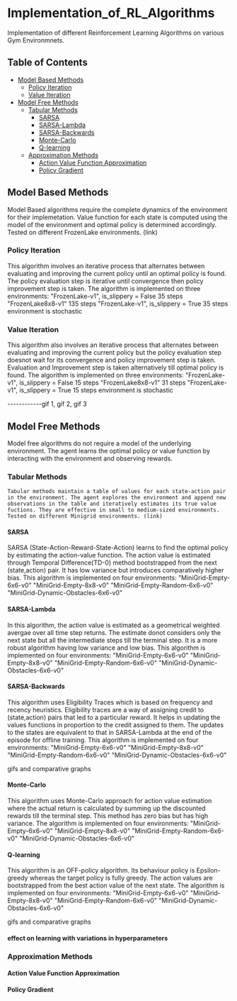 # Implementation_of_RL_Algorithms
 Implementation of different Reinforcement Learning Algorithms on various Gym Environmnets.

## Table of Contents
- [Model Based Methods](#model-based-methods)
  - [Policy Iteration](#policy-iteration)
  - [Value Iteration](#value-iteration)
- [Model Free Methods](#model-free-methods)
  - [Tabular Methods](#tabular-methods)
     - [SARSA](#sarsa) 
     - [SARSA-Lambda](#sarsa-lambda) 
     - [SARSA-Backwards](#sarsa-backwards)
     - [Monte-Carlo](#monte-carlo) 
     - [Q-learning](#q-learning)
  - [Approximation Methods](#approximation-methods)
     - [Action Value Function Approximation](#action-value-function-approximation)
     - [Policy Gradient](#policy-gradient)

## Model Based Methods
Model Based algorithms require the complete dynamics of the environment for their implemetation. Value function for each state is computed using the model of the environment and optimal policy is determined accordingly.
Tested on different FrozenLake environments. (link)

### Policy Iteration
This algorithm involves an iterative process that alternates between evaluating and improving the current policy until an optimal policy is found. The policy evaluation step is iterative until convergence then policy improvement step is taken.
The algorithm is implemented on three environments:
    "FrozenLake-v1", is_slippery = False 35 steps
    "FrozenLake8x8-v1" 135 steps
    "FrozenLake-v1", is_slippery = True 35 steps environment is stochastic

### Value Iteration
This algorithm also involves an iterative process that alternates between evaluating and improving the current policy but the policy evaluation step doesnot wait for its convergence and policy improvement step is taken. Evaluation and Improvement step is taken alternatively till optimal policy is found.
The algorithm is implemented on three environments:
    "FrozenLake-v1", is_slippery = False 15 steps
    "FrozenLake8x8-v1" 31 steps
    "FrozenLake-v1", is_slippery = True  15 steps environment is stochastic

 ------------gif 1, gif 2, gif 3
 
 ## Model Free Methods
  Model free algorithms do not require a model of the underlying environment. The agent learns the optimal policy or value function by interacting with the environment and observing rewards.

  ### Tabular Methods
    Tabular methods maintain a table of values for each state-action pair in the environment. The agent explores the environment and append new observations in the table and iteratively estimates its true value fuctions. They are effective in small to medium-sized environments.
    Tested on different Minigrid environments. (link)

#### SARSA
SARSA (State-Action-Reward-State-Action) learns to find the optimal policy by estimating the action-value function. The action value is estimated through Temporal Difference(TD-0) method bootstrapped from the next (state,action) pair. It has low variance but introduces comparatively higher bias.
This algorithm is implemented on four environments:
    "MiniGrid-Empty-6x6-v0"
    "MiniGrid-Empty-8x8-v0"
    "MiniGrid-Empty-Random-6x6-v0"
    "MiniGrid-Dynamic-Obstacles-6x6-v0"

#### SARSA-Lambda
In this algorithm, the action value is estimated as a geometrical weighted avergae over all time step returns. The estimate donot considers only the next state but all the intermediate steps till the terminal step. It is a more robust algorithm having low variance and low bias.
This algorithm is implemented on four environments:
    "MiniGrid-Empty-6x6-v0"
    "MiniGrid-Empty-8x8-v0"
    "MiniGrid-Empty-Random-6x6-v0"
    "MiniGrid-Dynamic-Obstacles-6x6-v0"

#### SARSA-Backwards
This algorithm uses Eligibility Traces which is based on frequency and recency heuristics. Eligibility traces are a way of assigning credit to (state,action) pairs that led to a particular reward. It helps in updating the values functions in proportion to the credit assigned to them. The updates to the states are equivalent to that in SARSA-Lambda at the end of the episode for offline training.
This algorithm is implemented on four environments:
    "MiniGrid-Empty-6x6-v0"
    "MiniGrid-Empty-8x8-v0"
    "MiniGrid-Empty-Random-6x6-v0"
    "MiniGrid-Dynamic-Obstacles-6x6-v0"

gifs and comparative graphs

#### Monte-Carlo 
This algorithm uses Monte-Carlo approach for action value estimation where the actual return is calculated by summing up the discounted rewards till the terminal step. This method has zero bias but has high variance.
The algorithm is implemented on four environments:
    "MiniGrid-Empty-6x6-v0"
    "MiniGrid-Empty-8x8-v0"
    "MiniGrid-Empty-Random-6x6-v0"
    "MiniGrid-Dynamic-Obstacles-6x6-v0"

#### Q-learning
This algorithm is an OFF-policy algorithm. Its behaviour policy is Epsilon-greedy whereas the target policy is fully greedy. The action values are bootstrapped from the best action value of the next state.
The algorithm is implemented on four environments:
    "MiniGrid-Empty-6x6-v0"
    "MiniGrid-Empty-8x8-v0"
    "MiniGrid-Empty-Random-6x6-v0"
    "MiniGrid-Dynamic-Obstacles-6x6-v0"

gifs and comparative graphs

#### effect on learning with variations in hyperparameters

### Approximation Methods

#### Action Value Function Approximation
#### Policy Gradient
